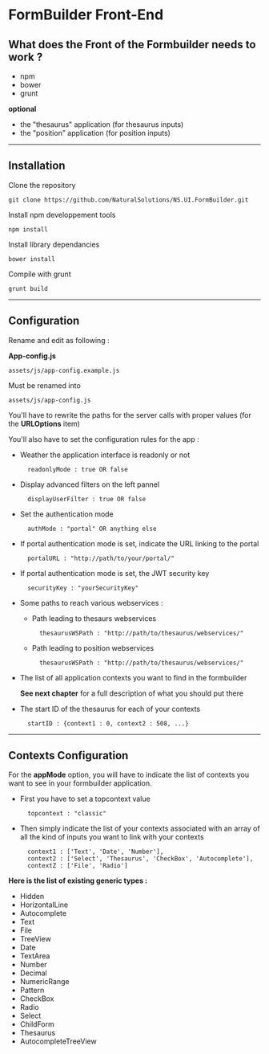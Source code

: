 # FormBuilder Front-End

What does the Front of the Formbuilder needs to work ?
-----

- npm
- bower
- grunt

**optional**
- the "thesaurus" application (for thesaurus inputs)
- the "position" application (for position inputs)

--------------------------------------------------
Installation
-----

Clone the repository

	git clone https://github.com/NaturalSolutions/NS.UI.FormBuilder.git

Install npm developpement tools

    npm install

Install library dependancies

    bower install

Compile with grunt

	grunt build


--------------------------------------------------
Configuration
-----

Rename and edit as following :

**App-config.js**

	assets/js/app-config.example.js

Must be renamed into

	assets/js/app-config.js
	
You'll have to rewrite the paths for the server calls with proper values (for the **URLOptions** item)

You'll also have to set the configuration rules for the app :

- Weather the application interface is readonly or not
		
		readonlyMode : true OR false

- Display advanced filters on the left pannel

		displayUserFilter : true OR false
		
- Set the authentication mode

		authMode : "portal" OR anything else
		
- If portal authentication mode is set, indicate the URL linking to the portal

		portalURL : "http://path/to/your/portal/"

- If portal authentication mode is set, the JWT security key 

		securityKey : "yourSecurityKey"
		
- Some paths to reach various webservices :

	- Path leading to thesaurs webservices
		
			thesaurusWSPath : "http://path/to/thesaurus/webservices/"
			
	- Path leading to position webservices
		
			thesaurusWSPath : "http://path/to/thesaurus/webservices/"
		

- The list of all application contexts you want to find in the formbuilder

	**See next chapter** for a full description of what you should put there

- The start ID of the thesaurus for each of your contexts

		startID : {context1 : 0, context2 : 508, ...}


--------------------------------------------------
Contexts Configuration
-----

For the **appMode** option, you will have to indicate the list of contexts you want to see in your formbuilder application.

- First you have to set a topcontext value

		topcontext : "classic"

- Then simply indicate the list of your contexts associated with an array of all the kind of inputs you want to link with your contexts 

		context1 : ['Text', 'Date', 'Number'],
		context2 : ['Select', 'Thesaurus', 'CheckBox', 'Autocomplete'],
		contextZ : ['File', 'Radio']


**Here is the list of existing generic types :**

- Hidden
- HorizontalLine
- Autocomplete
- Text
- File
- TreeView
- Date
- TextArea
- Number
- Decimal
- NumericRange
- Pattern
- CheckBox
- Radio
- Select
- ChildForm
- Thesaurus
- AutocompleteTreeView
